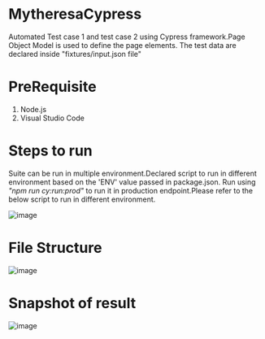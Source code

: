 # MytheresaCypress

Automated Test case 1 and test case 2 using Cypress framework.Page Object Model is used to define the page elements. The test data are declared inside "fixtures/input.json file"

# PreRequisite

1. Node.js
2. Visual Studio Code

# Steps to run 

Suite can be run in multiple environment.Declared script to run in different environment based on the 'ENV' value passed in package.json. Run using *"npm run cy:run:prod"* to run it in production endpoint.Please refer to the below script to run in different environment.

![image](https://user-images.githubusercontent.com/12660360/174496345-b4975ce7-2df5-4328-ba0b-a650bafb2683.png)

# File Structure

![image](https://user-images.githubusercontent.com/12660360/174496376-1b25d8c2-093f-42a4-b37d-95fd3c027fdb.png)


# Snapshot of result

![image](https://user-images.githubusercontent.com/12660360/174496329-f6d69583-5f31-4466-8d7a-f78e6a38059f.png)
